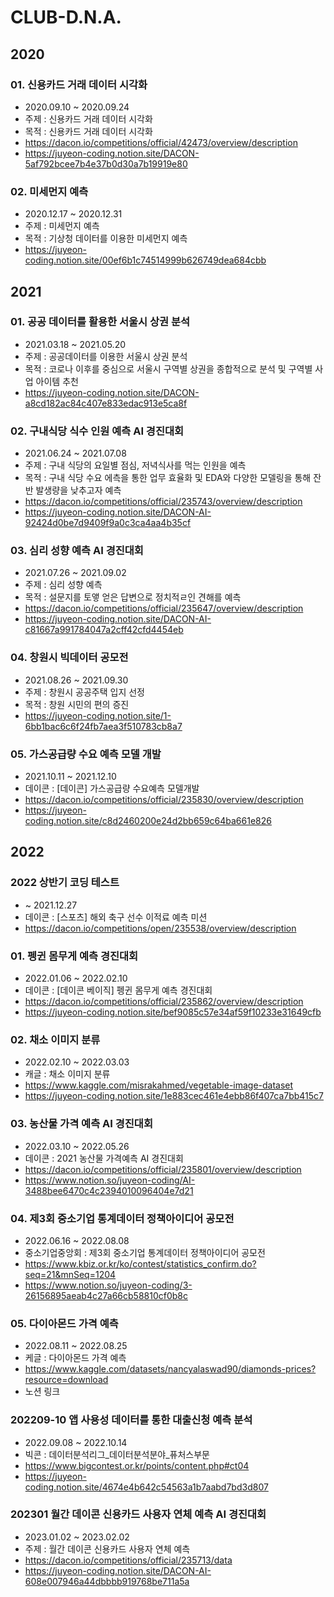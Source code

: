 # CLUB-D.N.A.

## 2020

### 01. 신용카드 거래 데이터 시각화
  + 2020.09.10 ~ 2020.09.24
  + 주제 : 신용카드 거래 데이터 시각화
  + 목적 : 신용카드 거래 데이터 시각화
  + https://dacon.io/competitions/official/42473/overview/description
  + https://juyeon-coding.notion.site/DACON-5af792bcee7b4e37b0d30a7b19919e80

### 02. 미세먼지 예측
  + 2020.12.17 ~ 2020.12.31
  + 주제 : 미세먼지 예측
  + 목적 : 기상청 데이터를 이용한 미세먼지 예측
  +  https://juyeon-coding.notion.site/00ef6b1c74514999b626749dea684cbb
  
  
## 2021
### 01. 공공 데이터를 활용한 서울시 상권 분석
  + 2021.03.18 ~ 2021.05.20
  + 주제 : 공공데이터를 이용한 서울시 상권 분석
  + 목적 : 코로나 이후를 중심으로 서울시 구역별 상권을 종합적으로 분석 및 구역별 사업 아이템 추천
  + https://juyeon-coding.notion.site/DACON-a8cd182ac84c407e833edac913e5ca8f

### 02. 구내식당 식수 인원 예측 AI 경진대회
  + 2021.06.24 ~ 2021.07.08
  + 주제 : 구내 식당의 요일별 점심, 저녁식사를 먹는 인원을 예측
  + 목적 : 구내 식당 수요 에측을 통한 업무 효율화 및 EDA와 다양한 모델링을 통해 잔반 발생량을 낮추고자 예측
  + https://dacon.io/competitions/official/235743/overview/description
  +  https://juyeon-coding.notion.site/DACON-AI-92424d0be7d9409f9a0c3ca4aa4b35cf

### 03. 심리 성향 예측 AI 경진대회
  + 2021.07.26 ~ 2021.09.02
  + 주제 : 심리 성향 예측
  + 목적 : 설문지를 토앻 얻은 답변으로 정치적ㄹ인 견해를 예측
  + https://dacon.io/competitions/official/235647/overview/description
  + https://juyeon-coding.notion.site/DACON-AI-c81667a991784047a2cff42cfd4454eb

### 04. 창원시 빅데이터 공모전
  + 2021.08.26 ~ 2021.09.30
  + 주제 : 창원시 공공주택 입지 선정
  + 목적 : 창원 시민의 편의 증진
  + https://juyeon-coding.notion.site/1-6bb1bac6c6f24fb7aea3f510783cb8a7

### 05. 가스공급량 수요 예측 모델 개발
  + 2021.10.11 ~ 2021.12.10
  + 데이콘 : [데이콘] 가스공급량 수요예측 모델개발
  + https://dacon.io/competitions/official/235830/overview/description
  + https://juyeon-coding.notion.site/c8d2460200e24d2bb659c64ba661e826


## 2022

### 2022 상반기 코딩 테스트
  +  ~ 2021.12.27
  + 데이콘 : [스포츠] 해외 축구 선수 이적료 예측 미션
  + https://dacon.io/competitions/open/235538/overview/description

### 01. 펭귄 몸무게 예측 경진대회
  + 2022.01.06 ~ 2022.02.10
  + 데이콘 : [데이콘 베이직] 펭귄 몸무게 예측 경진대회
  + https://dacon.io/competitions/official/235862/overview/description
  + https://juyeon-coding.notion.site/bef9085c57e34af59f10233e31649cfb

### 02. 채소 이미지 분류
  + 2022.02.10 ~ 2022.03.03
  + 캐글 : 채소 이미지 분류
  + https://www.kaggle.com/misrakahmed/vegetable-image-dataset
  + https://juyeon-coding.notion.site/1e883cec461e4ebb86f407ca7bb415c7
  
### 03. 농산물 가격 예측 AI 경진대회
  + 2022.03.10 ~ 2022.05.26
  + 데이콘 : 2021 농산물 가격예측 AI 경진대회
  + https://dacon.io/competitions/official/235801/overview/description
  + https://www.notion.so/juyeon-coding/AI-3488bee6470c4c2394010096404e7d21
  
### 04. 제3회 중소기업 통계데이터 정책아이디어 공모전
  + 2022.06.16 ~ 2022.08.08
  + 중소기업중앙회 : 제3회 중소기업 통계데이터 정책아이디어 공모전
  + https://www.kbiz.or.kr/ko/contest/statistics_confirm.do?seq=21&mnSeq=1204
  + https://www.notion.so/juyeon-coding/3-26156895aeab4c27a66cb58810cf0b8c
  
### 05. 다이아몬드 가격 예측
  + 2022.08.11 ~ 2022.08.25
  + 케글 : 다이아몬드 가격 예측
  + https://www.kaggle.com/datasets/nancyalaswad90/diamonds-prices?resource=download
  + 노션 링크

### 202209-10 앱 사용성 데이터를 통한 대출신청 예측 분석
+ 2022.09.08 ~ 2022.10.14
+ 빅콘 : 데이터분석리그_데이터분석분야_퓨처스부문
+ https://www.bigcontest.or.kr/points/content.php#ct04
+ https://juyeon-coding.notion.site/4674e4b642c54563a1b7aabd7bd3d807

### 202301 월간 데이콘 신용카드 사용자 연체 예측 AI 경진대회
+ 2023.01.02 ~ 2023.02.02
+ 주제 : 월간 데이콘 신용카드 사용자 연체 예측 
+ https://dacon.io/competitions/official/235713/data
+ https://juyeon-coding.notion.site/DACON-AI-608e007946a44dbbbb919768be711a5a
